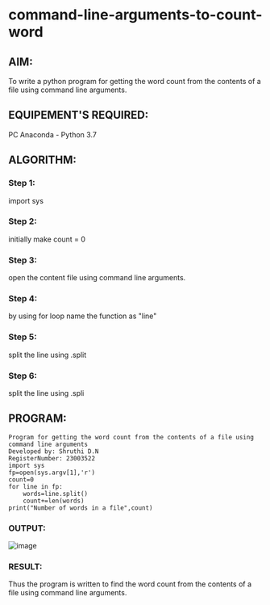 # command-line-arguments-to-count-word
## AIM:
To write a python program for getting the word count from the contents of a file using command line arguments.
## EQUIPEMENT'S REQUIRED: 
PC
Anaconda - Python 3.7
## ALGORITHM: 
### Step 1:
import sys
### Step 2:
initially make count = 0
### Step 3:
open the content file using command line arguments.
### Step 4:
by using for loop name the function as "line"
### Step 5:
split the line using .split
### Step 6:
split the line using .spli

## PROGRAM:
```
Program for getting the word count from the contents of a file using command line arguments
Developed by: Shruthi D.N
RegisterNumber: 23003522
import sys
fp=open(sys.argv[1],'r')
count=0
for line in fp:
    words=line.split()
    count+=len(words)
print("Number of words in a file",count)
```
### OUTPUT:
![image](https://github.com/Shruthidn27/command-line-arguments-to-count-word/assets/138849783/6b0e324e-a640-4f51-8068-a53bf6305d8f)

### RESULT:
Thus the program is written to find the word count from the contents of a file using command line arguments.
